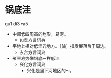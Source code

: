 # 锅底洼
gu1 di3 va5
+ 中部低四周高的地形，易涝。
  * 如皋方言词典
+ 平地上相对低洼的地方。［喻］指发展落后于周边。
  * 东台方言词典
+ 形容地势像锅底一样低洼
  * 兴化方言词典
    - 兴化是里下河地区的～。
